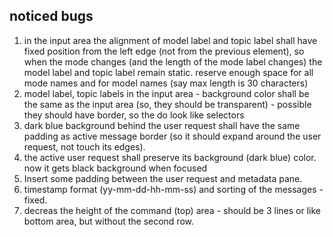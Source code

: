 ## noticed bugs

1. in the input area the alignment of model label and topic label shall have fixed position from the left edge (not from the previous element), so when the mode changes (and the length of the mode label changes) the model label and topic label remain static. reserve enough space for all mode names and for model names (say max length is 30 characters)
2. model label, topic labels in the input area - background color shall be the same as the input area (so, they should be transparent) - possible they should have border, so the do look like selectors
3. dark blue background behind the user request shall have the same padding as active message border (so it should expand around the user request, not touch its edges).
4. the active user request shall preserve its background (dark blue) color. now it gets black background when focused
5. Insert some padding between the user request and metadata pane.
6. timestamp format (yy-mm-dd-hh-mm-ss) and sorting of the messages - fixed.
7. decreas the height of the command (top) area - should be 3 lines or like bottom area, but without the second row.